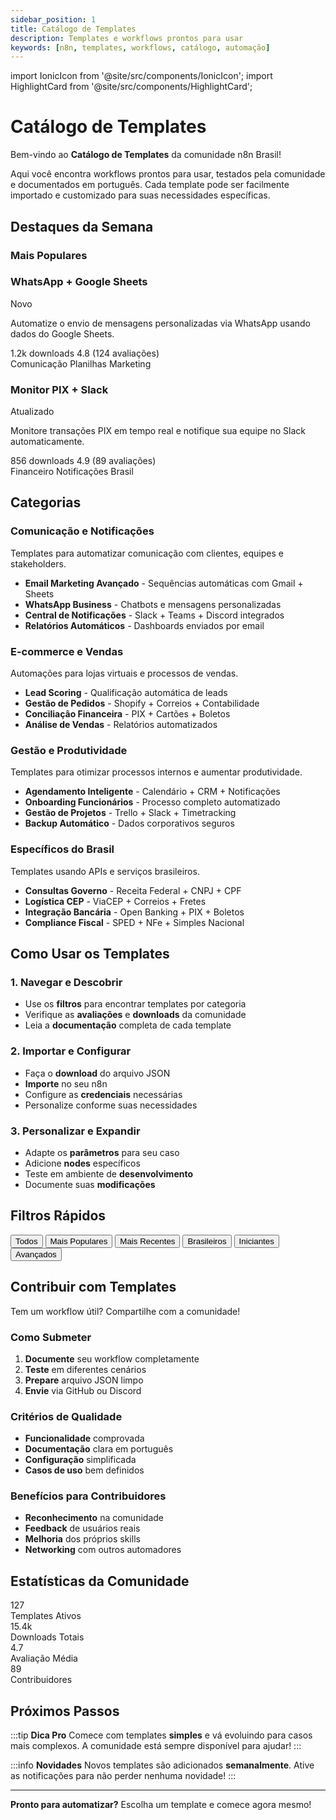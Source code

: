 ```yaml
---
sidebar_position: 1
title: Catálogo de Templates
description: Templates e workflows prontos para usar
keywords: [n8n, templates, workflows, catálogo, automação]
---
```

import IonicIcon from '@site/src/components/IonicIcon';
import HighlightCard from '@site/src/components/HighlightCard';

# <IonicIcon name="grid-outline" size={32} /> Catálogo de Templates

Bem-vindo ao **Catálogo de Templates** da comunidade n8n Brasil!

Aqui você encontra workflows prontos para usar, testados pela comunidade e documentados em português. Cada template pode ser facilmente importado e customizado para suas necessidades específicas.

## <IonicIcon name="trending-up-outline" size={24} /> **Destaques da Semana**

### <IonicIcon name="flame-outline" size={20} /> Mais Populares

<div className="template-grid">
<div className="template-card featured">
<div className="template-header">
<h3>WhatsApp + Google Sheets</h3>
<span className="template-badge">Novo</span>
</div>
<p>Automatize o envio de mensagens personalizadas via WhatsApp usando dados do Google Sheets.</p>
<div className="template-stats">
<span>1.2k downloads</span>
<span>4.8 (124 avaliações)</span>
</div>
<div className="template-tags">
<span>Comunicação</span>
<span>Planilhas</span>
<span>Marketing</span>
</div>
</div>

<div className="template-card">
<div className="template-header">
<h3>Monitor PIX + Slack</h3>
<span className="template-badge">Atualizado</span>
</div>
<p>Monitore transações PIX em tempo real e notifique sua equipe no Slack automaticamente.</p>
<div className="template-stats">
<span>856 downloads</span>
<span>4.9 (89 avaliações)</span>
</div>
<div className="template-tags">
<span>Financeiro</span>
<span>Notificações</span>
<span>Brasil</span>
</div>
</div>
</div>

## <IonicIcon name="apps-outline" size={24} /> **Categorias**

<h3 className="category-subtitle"><IonicIcon name="chatbubbles-outline" /> Comunicação e Notificações</h3>
Templates para automatizar comunicação com clientes, equipes e stakeholders.

- <IonicIcon name="mail-outline" size={16} /> **Email Marketing Avançado** - Sequências automáticas com Gmail + Sheets
- <IonicIcon name="logo-whatsapp" size={16} /> **WhatsApp Business** - Chatbots e mensagens personalizadas
- <IonicIcon name="notifications-outline" size={16} /> **Central de Notificações** - Slack + Teams + Discord integrados
- <IonicIcon name="bar-chart-outline" size={16} /> **Relatórios Automáticos** - Dashboards enviados por email

<h3 className="category-subtitle"><IonicIcon name="storefront-outline" /> E-commerce e Vendas</h3>
Automações para lojas virtuais e processos de vendas.

- <IonicIcon name="person-outline" size={16} /> **Lead Scoring** - Qualificação automática de leads
- <IonicIcon name="basket-outline" size={16} /> **Gestão de Pedidos** - Shopify + Correios + Contabilidade
- <IonicIcon name="card-outline" size={16} /> **Conciliação Financeira** - PIX + Cartões + Boletos
- <IonicIcon name="analytics-outline" size={16} /> **Análise de Vendas** - Relatórios automatizados

<h3 className="category-subtitle"><IonicIcon name="briefcase-outline" /> Gestão e Produtividade</h3>
Templates para otimizar processos internos e aumentar produtividade.

- <IonicIcon name="calendar-outline" size={16} /> **Agendamento Inteligente** - Calendário + CRM + Notificações
- <IonicIcon name="people-outline" size={16} /> **Onboarding Funcionários** - Processo completo automatizado
- <IonicIcon name="list-outline" size={16} /> **Gestão de Projetos** - Trello + Slack + Timetracking
- <IonicIcon name="cloud-upload-outline" size={16} /> **Backup Automático** - Dados corporativos seguros

<h3 className="category-subtitle"><IonicIcon name="location-outline" /> Específicos do Brasil</h3>
Templates usando APIs e serviços brasileiros.

- <IonicIcon name="document-text-outline" size={16} /> **Consultas Governo** - Receita Federal + CNPJ + CPF
- <IonicIcon name="navigate-outline" size={16} /> **Logística CEP** - ViaCEP + Correios + Fretes
- <IonicIcon name="card-outline" size={16} /> **Integração Bancária** - Open Banking + PIX + Boletos
- <IonicIcon name="receipt-outline" size={16} /> **Compliance Fiscal** - SPED + NFe + Simples Nacional

## **Como Usar os Templates**

### **1. Navegar e Descobrir**
- Use os **filtros** para encontrar templates por categoria
- Verifique as **avaliações** e **downloads** da comunidade
- Leia a **documentação** completa de cada template

### **2. Importar e Configurar**
- Faça o **download** do arquivo JSON
- **Importe** no seu n8n
- Configure as **credenciais** necessárias
- Personalize conforme suas necessidades

### **3. Personalizar e Expandir**
- Adapte os **parâmetros** para seu caso
- Adicione **nodes** específicos
- Teste em ambiente de **desenvolvimento**
- Documente suas **modificações**

## **Filtros Rápidos**

<div className="filter-buttons">
<button className="filter-btn active">Todos</button>
<button className="filter-btn">Mais Populares</button>
<button className="filter-btn">Mais Recentes</button>
<button className="filter-btn">Brasileiros</button>
<button className="filter-btn">Iniciantes</button>
<button className="filter-btn">Avançados</button>
</div>

## **Contribuir com Templates**

Tem um workflow útil? Compartilhe com a comunidade!

### Como Submeter
1. **Documente** seu workflow completamente
2. **Teste** em diferentes cenários
3. **Prepare** arquivo JSON limpo
4. **Envie** via GitHub ou Discord

### Critérios de Qualidade
- **Funcionalidade** comprovada
- **Documentação** clara em português
- **Configuração** simplificada
- **Casos de uso** bem definidos

### Benefícios para Contribuidores
- **Reconhecimento** na comunidade
- **Feedback** de usuários reais
- **Melhoria** dos próprios skills
- **Networking** com outros automadores

## **Estatísticas da Comunidade**

<div className="stats-grid">
<div className="stat-card">
<div className="stat-number">127</div>
<div className="stat-label">Templates Ativos</div>
</div>
<div className="stat-card">
<div className="stat-number">15.4k</div>
<div className="stat-label">Downloads Totais</div>
</div>
<div className="stat-card">
<div className="stat-number">4.7</div>
<div className="stat-label">Avaliação Média</div>
</div>
<div className="stat-card">
<div className="stat-number">89</div>
<div className="stat-label">Contribuidores</div>
</div>
</div>

## **Próximos Passos**

:::tip **Dica Pro**
Comece com templates **simples** e vá evoluindo para casos mais complexos. A comunidade está sempre disponível para ajudar!
:::

:::info **Novidades**
Novos templates são adicionados **semanalmente**. Ative as notificações para não perder nenhuma novidade!
:::

---

**Pronto para automatizar?** Escolha um template e comece agora mesmo! 